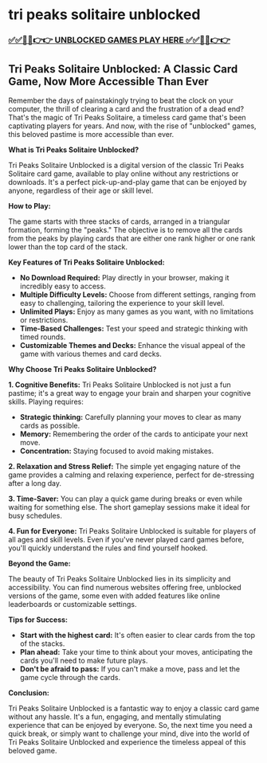 # tri peaks solitaire unblocked

### [✅✅🔴🔴👉👉 UNBLOCKED GAMES PLAY HERE ✅✅🔴🔴👉👉](https://topstoryindia.com)

##  Tri Peaks Solitaire Unblocked: A Classic Card Game, Now More Accessible Than Ever

Remember the days of painstakingly trying to beat the clock on your computer, the thrill of clearing a card and the frustration of a dead end? That's the magic of Tri Peaks Solitaire, a timeless card game that's been captivating players for years. And now, with the rise of "unblocked" games, this beloved pastime is more accessible than ever.

**What is Tri Peaks Solitaire Unblocked?**

Tri Peaks Solitaire Unblocked is a digital version of the classic Tri Peaks Solitaire card game, available to play online without any restrictions or downloads. It's a perfect pick-up-and-play game that can be enjoyed by anyone, regardless of their age or skill level. 

**How to Play:**

The game starts with three stacks of cards, arranged in a triangular formation, forming the "peaks." The objective is to remove all the cards from the peaks by playing cards that are either one rank higher or one rank lower than the top card of the stack. 

**Key Features of Tri Peaks Solitaire Unblocked:**

* **No Download Required:**  Play directly in your browser, making it incredibly easy to access.
* **Multiple Difficulty Levels:** Choose from different settings, ranging from easy to challenging, tailoring the experience to your skill level.
* **Unlimited Plays:**  Enjoy as many games as you want, with no limitations or restrictions.
* **Time-Based Challenges:**  Test your speed and strategic thinking with timed rounds.
* **Customizable Themes and Decks:** Enhance the visual appeal of the game with various themes and card decks.

**Why Choose Tri Peaks Solitaire Unblocked?**

**1. Cognitive Benefits:**  Tri Peaks Solitaire Unblocked is not just a fun pastime; it's a great way to engage your brain and sharpen your cognitive skills. Playing requires:

* **Strategic thinking:** Carefully planning your moves to clear as many cards as possible.
* **Memory:**  Remembering the order of the cards to anticipate your next move.
* **Concentration:**  Staying focused to avoid making mistakes.

**2. Relaxation and Stress Relief:**  The simple yet engaging nature of the game provides a calming and relaxing experience, perfect for de-stressing after a long day.

**3. Time-Saver:**  You can play a quick game during breaks or even while waiting for something else. The short gameplay sessions make it ideal for busy schedules.

**4. Fun for Everyone:** Tri Peaks Solitaire Unblocked is suitable for players of all ages and skill levels.  Even if you've never played card games before, you'll quickly understand the rules and find yourself hooked.

**Beyond the Game:**

The beauty of Tri Peaks Solitaire Unblocked lies in its simplicity and accessibility. You can find numerous websites offering free, unblocked versions of the game, some even with added features like online leaderboards or customizable settings. 

**Tips for Success:**

* **Start with the highest card:** It's often easier to clear cards from the top of the stacks.
* **Plan ahead:** Take your time to think about your moves, anticipating the cards you'll need to make future plays.
* **Don't be afraid to pass:**  If you can't make a move, pass and let the game cycle through the cards.

**Conclusion:**

Tri Peaks Solitaire Unblocked is a fantastic way to enjoy a classic card game without any hassle. It's a fun, engaging, and mentally stimulating experience that can be enjoyed by everyone. So, the next time you need a quick break, or simply want to challenge your mind, dive into the world of Tri Peaks Solitaire Unblocked and experience the timeless appeal of this beloved game. 
